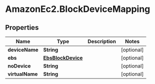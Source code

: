 # AmazonEc2.BlockDeviceMapping

## Properties

Name | Type | Description | Notes
------------ | ------------- | ------------- | -------------
**deviceName** | **String** |  | [optional] 
**ebs** | [**EbsBlockDevice**](EbsBlockDevice.md) |  | [optional] 
**noDevice** | **String** |  | [optional] 
**virtualName** | **String** |  | [optional] 


